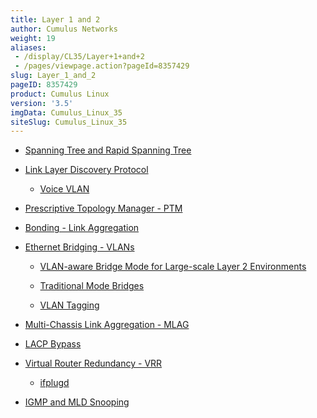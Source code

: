 ```yaml
---
title: Layer 1 and 2
author: Cumulus Networks
weight: 19
aliases:
 - /display/CL35/Layer+1+and+2
 - /pages/viewpage.action?pageId=8357429
slug: Layer_1_and_2
pageID: 8357429
product: Cumulus Linux
version: '3.5'
imgData: Cumulus_Linux_35
siteSlug: Cumulus_Linux_35
---
```

  - [Spanning Tree and Rapid Spanning
    Tree](/Spanning_Tree_and_Rapid_Spanning_Tree.html)

  - [Link Layer Discovery Protocol](/Link_Layer_Discovery_Protocol.html)
    
      - [Voice VLAN](/Voice_VLAN.html)

  - [Prescriptive Topology Manager -
    PTM](/Prescriptive_Topology_Manager_-_PTM.html)

  - [Bonding - Link Aggregation](/Bonding_-_Link_Aggregation.html)

  - [Ethernet Bridging - VLANs](/Ethernet_Bridging_-_VLANs.html)
    
      - [VLAN-aware Bridge Mode for Large-scale Layer 2
        Environments](/VLAN-aware_Bridge_Mode_for_Large-scale_Layer_2_Environments.html)
    
      - [Traditional Mode Bridges](/Traditional_Mode_Bridges.html)
    
      - [VLAN Tagging](/VLAN_Tagging.html)

  - [Multi-Chassis Link Aggregation -
    MLAG](/Multi-Chassis_Link_Aggregation_-_MLAG.html)

  - [LACP Bypass](/LACP_Bypass.html)

  - [Virtual Router Redundancy -
    VRR](/Virtual_Router_Redundancy_-_VRR.html)
    
      - [ifplugd](/ifplugd.html)

  - [IGMP and MLD Snooping](/IGMP_and_MLD_Snooping.html)

<article id="html-search-results" class="ht-content" style="display: none;">

</article>

<footer id="ht-footer">

</footer>
